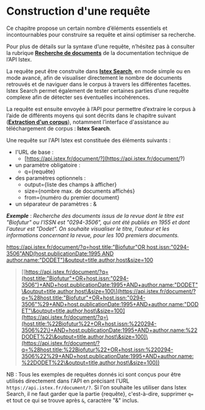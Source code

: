 # Construction d'une requête

Ce chapitre propose un certain nombre d’éléments essentiels et incontournables pour construire sa requête et ainsi optimiser sa recherche.

Pour plus de détails sur la syntaxe d’une requête, n’hésitez pas à consulter la rubrique [**Recherche de documents**](../../api/search/) de la documentation technique de l’API Istex.

La requête peut être construite dans [**Istex Search**](https://search.istex.fr), en mode simple ou en mode avancé, afin de visualiser directement le nombre de documents retrouvés et de naviguer dans le corpus à travers les différentes facettes. Istex Search permet également de tester certaines parties d’une requête complexe afin de détecter ses éventuelles incohérences.

La requête est ensuite envoyée à l’API pour permettre d’extraire le corpus à l’aide de différents moyens qui sont décrits dans le chapitre suivant ([**Extraction d'un corpus**](../extraction/)), notamment l’interface d'assistance au téléchargement de corpus : **Istex Search**.

Une requête sur l'API Istex est constituée des éléments suivants :

* l'URL de base :&#x20;
  * [https://api.istex.fr/document/?](https://api.istex.fr/document/?)
* un paramètre obligatoire :&#x20;
  * q={requête}
* des paramètres optionnels :&#x20;
  * output={liste des champs à afficher}
  * size={nombre max. de documents affichés}
  * from={numéro du premier document}
* un séparateur de paramètres : &

_**Exemple**_ : _Recherche des documents issus de la revue dont le titre est "Biofutur" ou l'ISSN est "0294-3506", qui ont été publiés en 1955 et dont l'auteur est "Dodet". On souhaite visualiser le titre, l'auteur et les informations concernant la revue, pour les 100 premiers documents._

[https://api.istex.fr/document/?q=host.title:"Biofutur"OR host.issn:"0294-3506"AND(host.publicationDate:1995 AND author.name:"DODET")\&output=title,author,host\&size=100](https://api.istex.fr/document/?q=host.title:%22Biofutur%22OR%20host.issn:%220294-3506%22AND\(host.publicationDate:1995%20AND%20author.name:%22DODET%22\&output=title,author,host\&size=100)

> \[[https://api.istex.fr/document/?q=(host.title:"Biofutur"+OR+host.issn:"0294-3506")+AND+host.publicationDate:1995+AND+author.name:"DODET"\&output=title,author,host\&size=100\](https://api.istex.fr/document/?q=%28host.title:"Biofutur"+OR+host.issn:"0294-3506"%29+AND+host.publicationDate:1995+AND+author.name:"DODET"\&output=title,author,host\&size=100](https://api.istex.fr/document/?q=\(host.title:%22Biofutur%22+OR+host.issn:%220294-3506%22\)+AND+host.publicationDate:1995+AND+author.name:%22DODET%22\&output=title,author,host\&size=100]\(https://api.istex.fr/document/?q=%28host.title:%22Biofutur%22+OR+host.issn:%220294-3506%22%29+AND+host.publicationDate:1995+AND+author.name:%22DODET%22\&output=title,author,host\&size=100))

NB : Tous les exemples de requêtes donnés ici sont conçus pour être utilisés directement dans l'API en précisant l'URL `https://api.istex.fr/document/?`. Si l'on souhaite les utiliser dans Istex Search, il ne faut garder que la partie {requête}, c'est-à-dire, supprimer `q=` et tout ce qui se trouve après `&`, caractère "&" inclus.
